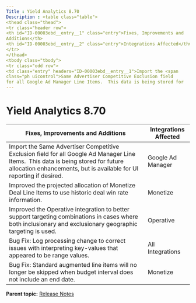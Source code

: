 ```yaml
---
Title : Yield Analytics 8.70
Description : <table class="table">
<thead class="thead">
<tr class="header row">
<th id="ID-00003ebd__entry__1" class="entry">Fixes, Improvements and
Additions</th>
<th id="ID-00003ebd__entry__2" class="entry">Integrations Affected</th>
</tr>
</thead>
<tbody class="tbody">
<tr class="odd row">
<td class="entry" headers="ID-00003ebd__entry__1">Import the <span
class="ph uicontrol">Same Advertiser Competitive Exclusion field
for all Google Ad Manager Line Items.  This data is being stored for
---
```



# Yield Analytics 8.70



<table class="table">
<thead class="thead">
<tr class="header row">
<th id="ID-00003ebd__entry__1" class="entry">Fixes, Improvements and
Additions</th>
<th id="ID-00003ebd__entry__2" class="entry">Integrations Affected</th>
</tr>
</thead>
<tbody class="tbody">
<tr class="odd row">
<td class="entry" headers="ID-00003ebd__entry__1">Import the <span
class="ph uicontrol">Same Advertiser Competitive Exclusion field
for all Google Ad Manager Line Items.  This data is being stored for
future allocation enhancements, but is available for UI reporting if
desired.</td>
<td class="entry" headers="ID-00003ebd__entry__2">Google Ad Manager</td>
</tr>
<tr class="even row">
<td class="entry" headers="ID-00003ebd__entry__1">Improved the projected
allocation of Monetize Deal Line Items to use historic deal win rate
information.</td>
<td class="entry" headers="ID-00003ebd__entry__2">Monetize</td>
</tr>
<tr class="odd row">
<td class="entry" headers="ID-00003ebd__entry__1">Improved the Operative
integration to better support targeting combinations in cases where both
inclusionary and exclusionary geographic targeting is used.</td>
<td class="entry" headers="ID-00003ebd__entry__2">Operative</td>
</tr>
<tr class="even row">
<td class="entry" headers="ID-00003ebd__entry__1">Bug Fix: Log
processing change to correct issues with interpreting key-values that
appeared to be range values.</td>
<td class="entry" headers="ID-00003ebd__entry__2">All Integrations</td>
</tr>
<tr class="odd row">
<td class="entry" headers="ID-00003ebd__entry__1">Bug Fix: Standard
augmented line items will no longer be skipped when budget interval does
not include an end date.</td>
<td class="entry" headers="ID-00003ebd__entry__2">Monetize</td>
</tr>
</tbody>
</table>



<div class="familylinks">

<div class="parentlink">

**Parent topic:**
<a href="../topics/release-notes.html" class="link">Release Notes</a>






